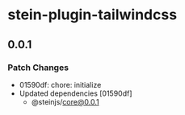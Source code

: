 # stein-plugin-tailwindcss

## 0.0.1

### Patch Changes

- 01590df: chore: initialize
- Updated dependencies [01590df]
  - @steinjs/core@0.0.1
